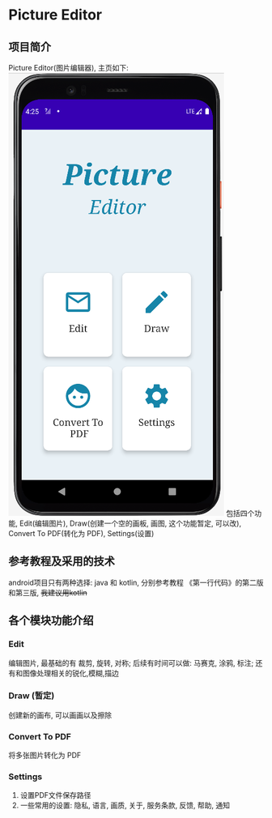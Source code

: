 # Picture Editor
## 项目简介
Picture Editor(图片编辑器), 主页如下:
![](https://raw.githubusercontent.com/zone-1614/pic/main/img/Snipaste_2022-10-19_12-25-14.png)
包括四个功能, Edit(编辑图片), Draw(创建一个空的画板, 画图, 这个功能暂定, 可以改), Convert To PDF(转化为 PDF), Settings(设置)
## 参考教程及采用的技术
android项目只有两种选择: java 和 kotlin, 分别参考教程 《第一行代码》的第二版和第三版, ~~我建议用kotlin~~

## 各个模块功能介绍
### Edit
编辑图片, 最基础的有 裁剪, 旋转, 对称; 后续有时间可以做: 马赛克, 涂鸦, 标注; 还有和图像处理相关的锐化,模糊,描边

### Draw (暂定)
创建新的画布, 可以画画以及擦除

### Convert To PDF
将多张图片转化为 PDF

### Settings
1. 设置PDF文件保存路径
2. 一些常用的设置: 隐私, 语言, 画质, 关于, 服务条款, 反馈, 帮助, 通知
